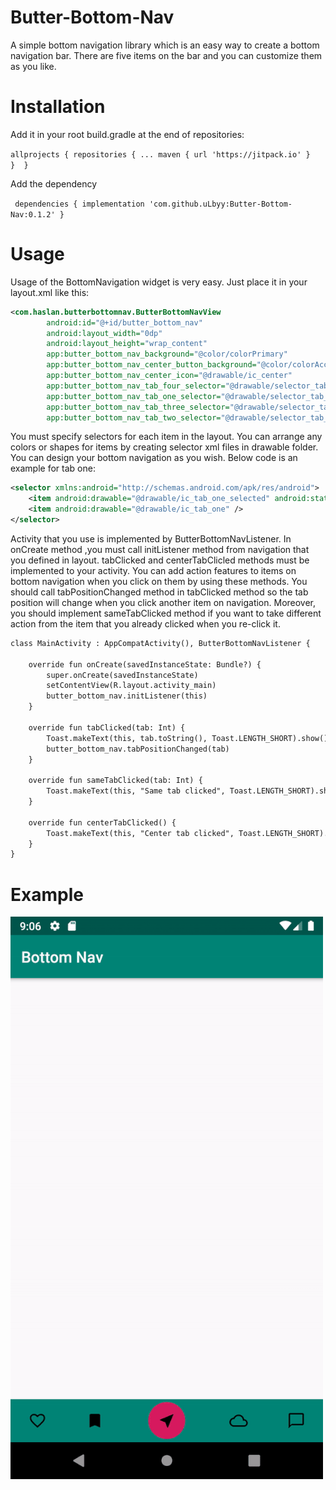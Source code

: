 # Butter-Bottom-Nav
A simple bottom navigation library which is an easy way to create a bottom navigation bar. There are five items on the bar and you can customize them as you like.

# Installation

Add it in your root build.gradle at the end of repositories:


`allprojects {
    	repositories {
		  ...
			maven { url 'https://jitpack.io' }      
		} 
	}`
  
 Add the dependency 
 
 ` 
 dependencies {
        implementation 'com.github.uLbyy:Butter-Bottom-Nav:0.1.2'
	}   `

# Usage

Usage of the BottomNavigation widget is very easy. Just place it in your layout.xml like this:

```xml
<com.haslan.butterbottomnav.ButterBottomNavView
        android:id="@+id/butter_bottom_nav"
        android:layout_width="0dp"
        android:layout_height="wrap_content"
        app:butter_bottom_nav_background="@color/colorPrimary"
        app:butter_bottom_nav_center_button_background="@color/colorAccent"
        app:butter_bottom_nav_center_icon="@drawable/ic_center"
        app:butter_bottom_nav_tab_four_selector="@drawable/selector_tab_four"
        app:butter_bottom_nav_tab_one_selector="@drawable/selector_tab_one"
        app:butter_bottom_nav_tab_three_selector="@drawable/selector_tab_three"
        app:butter_bottom_nav_tab_two_selector="@drawable/selector_tab_two" />
```
You must specify selectors for each item in the layout. You can arrange any colors or shapes for items by creating selector xml files in drawable folder. You can design your bottom navigation as you wish. Below code is an example for tab one:

```xml
<selector xmlns:android="http://schemas.android.com/apk/res/android">
    <item android:drawable="@drawable/ic_tab_one_selected" android:state_checked="true" />
    <item android:drawable="@drawable/ic_tab_one" />
</selector>
```

Activity that you use is implemented by ButterBottomNavListener. In onCreate method ,you must call initListener method from navigation that 
you defined in layout. tabClicked and centerTabClicled methods must be implemented to your activity. You can add action features to 
items on bottom navigation when you click on them by using these methods. You should call tabPositionChanged method in tabClicked 
method so the tab position will change when you click another item on navigation. Moreover, you should implement sameTabClicked method
if you want to take different action from the item that you already clicked when you re-click it.

```xml
class MainActivity : AppCompatActivity(), ButterBottomNavListener {

    override fun onCreate(savedInstanceState: Bundle?) {
        super.onCreate(savedInstanceState)
        setContentView(R.layout.activity_main)
        butter_bottom_nav.initListener(this)
    }

    override fun tabClicked(tab: Int) {
        Toast.makeText(this, tab.toString(), Toast.LENGTH_SHORT).show()
        butter_bottom_nav.tabPositionChanged(tab)
    }

    override fun sameTabClicked(tab: Int) {
        Toast.makeText(this, "Same tab clicked", Toast.LENGTH_SHORT).show()
    }

    override fun centerTabClicked() {
        Toast.makeText(this, "Center tab clicked", Toast.LENGTH_SHORT).show()
    }
}
```
# Example

![](GIF.gif)
